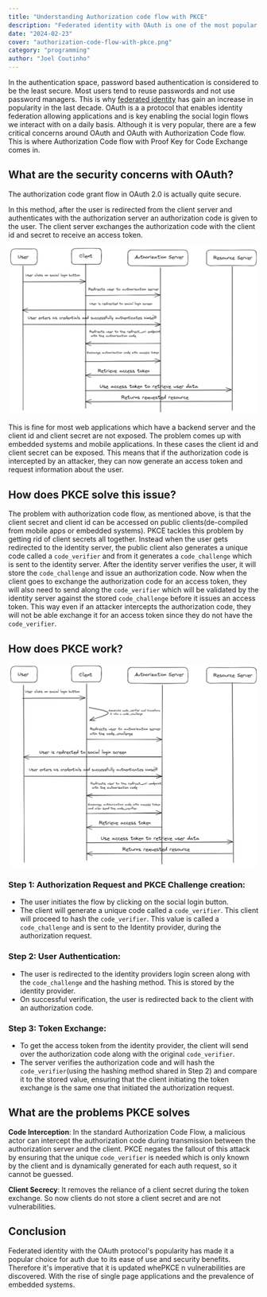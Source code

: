 ```yaml
---
title: "Understanding Authorization code flow with PKCE"
description: "Federated identity with OAuth is one of the most popular methods of implementing authentication. It lowers sign-up friction and is more secure than other auth methods like email-password based authentication."
date: "2024-02-23"
cover: "authorization-code-flow-with-pkce.png"
category: "programming"
author: "Joel Coutinho"
---
```


In the authentication space, password based authentication is considered to be the least secure. Most users tend to reuse passwords and not use password managers. This is why [federated identity](https://en.wikipedia.org/wiki/Federated_identity) has gain an increase in popularity in the last decade. OAuth is a a protocol that enables identity federation allowing applications and is key enabling the social login flows we interact with on a daily basis. Although it is very popular, there are a few critical concerns around OAuth and OAuth with Authorization Code flow. This is where Authorization Code flow with Proof Key for Code Exchange comes in.


## What are the security concerns with OAuth?

The authorization code grant flow in OAuth 2.0 is actually quite secure.

In this method, after the user is redirected from the client server and authenticates with the authorization server an authorization code is given to the user. The client server exchanges the authorization code with the client id and secret to receive an access token.

![Authorization code flow](./oauth-authorization-code-flow.png)

This is fine for most web applications which have a backend server and the client id and client secret are not exposed. The problem comes up with embedded systems and mobile applications. In these cases the client id and client secret can be exposed. This means that if the authorization code is intercepted by an attacker, they can now generate an access token and request information about the user.

## How does PKCE solve this issue?

The problem with authorization code flow, as mentioned above, is that the client secret and client id can be accessed on public clients(de-compiled from mobile apps or embedded systems). PKCE tackles this problem by getting rid of client secrets all together. Instead when the user gets redirected to the identity server, the public client also generates a unique code called a `code_verifier` and from it generates a `code_challenge` which is sent to the identity server. After the identity server verifies the user, it will store the `code_challenge` and issue an authorization code. Now when the client goes to exchange the authorization code for an access token, they will also need to send along the `code_verifier` which will be validated by the identity server against the stored `code_challenge` before it issues an access token. This way even if an attacker intercepts the authorization code, they will not be able exchange it for an access token since they do not have the `code_verifier`.


## How does PKCE work?

![Authorization code flow with PKCE](./pkce_flow.png)

### Step 1: Authorization Request and PKCE Challenge creation:

- The user initiates the flow by clicking on the social login button.
- The client will generate a unique code called a `code_verifier`. This client will proceed to hash the `code_verifier`. This value is called a `code_challenge` and is sent to the Identity provider, during the authorization request.
 
### Step 2: User Authentication:

- The user is redirected to the identity providers login screen along with the `code_challenge` and the hashing method. This is stored by the identity provider.
- On successful verification, the user is redirected back to the client with an authorization code.

### Step 3: Token Exchange:
- To get the access token from the identity provider, the client will send over the authorization code along with the original `code_verifier`.
- The server verifies the authorization code and will hash the `code_verifier`(using the hashing method shared in Step 2) and compare it to the stored value, ensuring that the client initiating the token exchange is the same one that initiated the authorization request.

## What are the problems PKCE solves

**Code Interception**: In the standard Authorization Code Flow, a malicious actor can intercept the authorization code during transmission between the authorization server and the client. PKCE negates the fallout of this attack by ensuring that the unique `code_verifier` is needed which is only known by the client and is dynamically generated for each auth request, so it cannot be guessed.

**Client Secrecy**: It removes the reliance of a client secret during the token exchange. So now clients do not store a client secret and are not vulnerabilities.

## Conclusion
 
Federated identity with the OAuth protocol's popularity has made it a popular choice for auth due to its ease of use and security benefits. Therefore it's imperative that it is updated whePKCE n vulnerabilities are discovered. With the rise of single page applications and the prevalence of embedded systems.